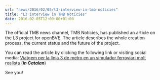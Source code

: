 ```yaml
---
url: "news/2016/02/05/l3-interview-in-tmb-noticies"
title: "L3 interview in TMB Notícies"
date: 2016-02-05T12:00:00+01:00
---
```

The official TMB news channel, TMB Notícies, has published an article on the L3 project for openBVE. The article describes the whole creation process, the current status and the future of the project.

You can read the article by clicking the following link or visiting social media: <a href="https://noticies.tmb.cat/transport/viatgem-la-linia-3-de-metro-en-un-simulador-ferroviari-molt-realista" target="_blank">Viatgem per la línia 3 de metro en un simulador ferroviari molt realista</a> (***in Catalan***)

See you!
